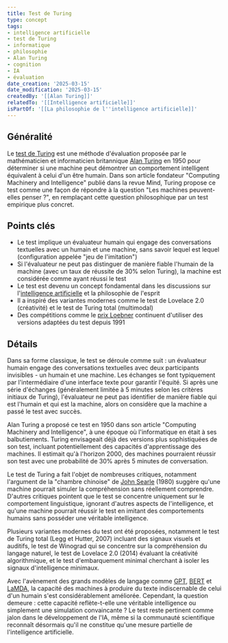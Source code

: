 ```yaml
---
title: Test de Turing
type: concept
tags:
- intelligence artificielle
- test de Turing
- informatique
- philosophie
- Alan Turing
- cognition
- IA
- évaluation
date_creation: '2025-03-15'
date_modification: '2025-03-15'
createdBy: '[[Alan Turing]]'
relatedTo: '[[Intelligence artificielle]]'
isPartOf: '[[La philosophie de l''intelligence artificielle]]'
---
```

## Généralité

Le [test de Turing](https://fr.wikipedia.org/wiki/Test_de_Turing) est une méthode d'évaluation proposée par le mathématicien et informaticien britannique [Alan Turing](https://fr.wikipedia.org/wiki/Alan_Turing) en 1950 pour déterminer si une machine peut démontrer un comportement intelligent équivalent à celui d'un être humain. Dans son article fondateur "Computing Machinery and Intelligence" publié dans la revue Mind, Turing propose ce test comme une façon de répondre à la question "Les machines peuvent-elles penser ?", en remplaçant cette question philosophique par un test empirique plus concret.

## Points clés

- Le test implique un évaluateur humain qui engage des conversations textuelles avec un humain et une machine, sans savoir lequel est lequel (configuration appelée "jeu de l'imitation")
- Si l'évaluateur ne peut pas distinguer de manière fiable l'humain de la machine (avec un taux de réussite de 30% selon Turing), la machine est considérée comme ayant réussi le test
- Le test est devenu un concept fondamental dans les discussions sur l'[intelligence artificielle](https://fr.wikipedia.org/wiki/Intelligence_artificielle) et la philosophie de l'esprit
- Il a inspiré des variantes modernes comme le test de Lovelace 2.0 (créativité) et le test de Turing total (multimodal)
- Des compétitions comme le [prix Loebner](https://fr.wikipedia.org/wiki/Prix_Loebner) continuent d'utiliser des versions adaptées du test depuis 1991

## Détails

Dans sa forme classique, le test se déroule comme suit : un évaluateur humain engage des conversations textuelles avec deux participants invisibles - un humain et une machine. Les échanges se font typiquement par l'intermédiaire d'une interface texte pour garantir l'équité. Si après une série d'échanges (généralement limitée à 5 minutes selon les critères initiaux de Turing), l'évaluateur ne peut pas identifier de manière fiable qui est l'humain et qui est la machine, alors on considère que la machine a passé le test avec succès.

Alan Turing a proposé ce test en 1950 dans son article "Computing Machinery and Intelligence", à une époque où l'informatique en était à ses balbutiements. Turing envisageait déjà des versions plus sophistiquées de son test, incluant potentiellement des capacités d'apprentissage des machines. Il estimait qu'à l'horizon 2000, des machines pourraient réussir son test avec une probabilité de 30% après 5 minutes de conversation.

Le test de Turing a fait l'objet de nombreuses critiques, notamment l'argument de la "chambre chinoise" de [John Searle](https://fr.wikipedia.org/wiki/John_Searle) (1980) suggère qu'une machine pourrait simuler la compréhension sans réellement comprendre. D'autres critiques pointent que le test se concentre uniquement sur le comportement linguistique, ignorant d'autres aspects de l'intelligence, et qu'une machine pourrait réussir le test en imitant des comportements humains sans posséder une véritable intelligence.

Plusieurs variantes modernes du test ont été proposées, notamment le test de Turing total (Legg et Hutter, 2007) incluant des signaux visuels et auditifs, le test de Winograd qui se concentre sur la compréhension du langage naturel, le test de Lovelace 2.0 (2014) évaluant la créativité algorithmique, et le test d'embarquement minimal cherchant à isoler les signaux d'intelligence minimaux.

Avec l'avènement des grands modèles de langage comme [GPT](https://fr.wikipedia.org/wiki/Generative_Pre-trained_Transformer), [BERT](https://fr.wikipedia.org/wiki/BERT_(mod%C3%A8le_de_langage)) et [LaMDA](https://fr.wikipedia.org/wiki/LaMDA), la capacité des machines à produire du texte indiscernable de celui d'un humain s'est considérablement améliorée. Cependant, la question demeure : cette capacité reflète-t-elle une véritable intelligence ou simplement une simulation convaincante ? Le test reste pertinent comme jalon dans le développement de l'IA, même si la communauté scientifique reconnaît désormais qu'il ne constitue qu'une mesure partielle de l'intelligence artificielle.